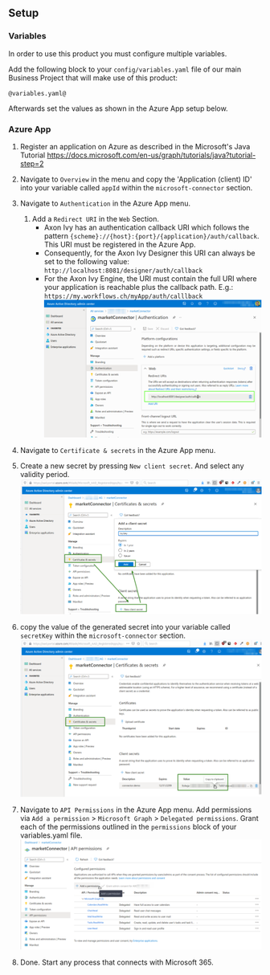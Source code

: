 ## Setup

### Variables

In order to use this product you must configure multiple variables.

Add the following block to your `config/variables.yaml` file of our 
main Business Project that will make use of this product:

```
@variables.yaml@ 
```

Afterwards set the values as shown in the Azure App setup below.


### Azure App

1. Register an application on Azure as described in the Microsoft's Java Tutorial https://docs.microsoft.com/en-us/graph/tutorials/java?tutorial-step=2
1. Navigate to `Overview` in the menu and copy the 'Application (client) ID' into your variable called `appId` within the `microsoft-connector` section.
1. Navigate to `Authentication` in the Azure App menu.
	1. Add a `Redirect URI` in the `Web` Section.
		- Axon Ivy has an authentication callback URI which follows the pattern `{scheme}://{host}:{port}/{application}/auth/callback`. This URI must be registered in the Azure App.
		- Consequently, for the Axon Ivy Designer this URI can always be set to the following value: `http://localhost:8081/designer/auth/callback`
		- For the Axon Ivy Engine, the URI must contain the full URI where your application is reachable plus the callback path. E.g.: `https://my.workflows.ch/myApp/auth/calllback`
 ![set-redirect](doc/img/azure_authCallback.png)

1. Navigate to `Certificate & secrets` in the Azure App menu.
  1. Create a new secret by pressing `New client secret`. And select any validity period.
  ![new-secret](doc/img/azure_createSecret.png)
  1. copy the value of the generated secret into your variable called `secretKey` within the `microsoft-connector` section.
  ![copy-secret](doc/img/azure_copySecret.png)

1. Navigate to `API Permissions` in the Azure App menu.
Add permissions via `Add a permission` > `Microsoft Graph` > `Delegated permissions`.
Grant each of the permissions outlined in the `permissions` block of your variables.yaml file.
    ![add-perms](doc/img/azure_addPermission.png)

1. Done. Start any process that connects with Microsoft 365.
